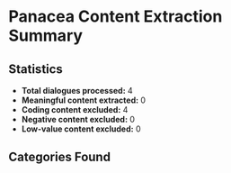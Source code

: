 # Panacea Content Extraction Summary

## Statistics

- **Total dialogues processed:** 4
- **Meaningful content extracted:** 0
- **Coding content excluded:** 4
- **Negative content excluded:** 0
- **Low-value content excluded:** 0

## Categories Found

